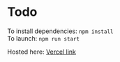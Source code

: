 # Todo

To install dependencies: `npm install`  
To launch: `npm run start`

Hosted here: [Vercel link](https://todo-test-assignment-sepia.vercel.app/)
